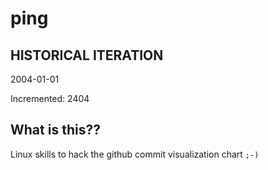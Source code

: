 # ping

## HISTORICAL ITERATION
2004-01-01

Incremented: 2404

## What is this?? 
Linux skills to hack the github commit visualization chart `;-)`
